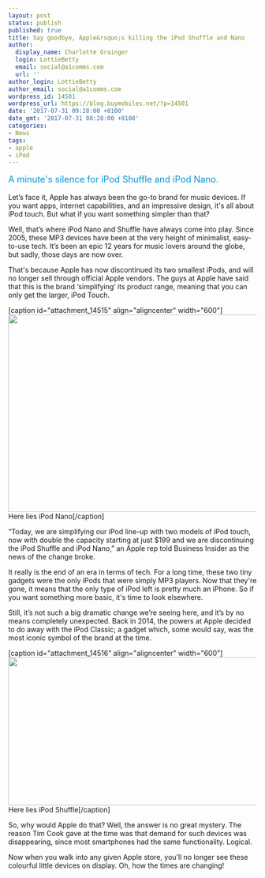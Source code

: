 ```yaml
---
layout: post
status: publish
published: true
title: Say goodbye, Apple&rsquo;s killing the iPod Shuffle and Nano
author:
  display_name: Charlotte Grainger
  login: LottieBetty
  email: social@a1comms.com
  url: ''
author_login: LottieBetty
author_email: social@a1comms.com
wordpress_id: 14501
wordpress_url: https://blog.buymobiles.net/?p=14501
date: '2017-07-31 09:28:00 +0100'
date_gmt: '2017-07-31 08:28:00 +0100'
categories:
- News
tags:
- apple
- iPod
---
```

<p><span class="postStandFirst" style="color: #0896d5; line-height: 26px; font-size: 18px;">A minute's silence for iPod Shuffle and iPod Nano.</span></p>
<p>Let&rsquo;s face it, Apple has always been the go-to brand for music devices. If you want apps, internet capabilities, and an impressive design, it's all about iPod touch. But what if you want something simpler than that?</p>
<p>Well, that&rsquo;s where iPod Nano and Shuffle have always come into play. Since 2005, these MP3 devices have been at the very height of minimalist, easy-to-use tech. It&rsquo;s been an epic 12 years for music lovers around the globe, but sadly, those days are now over.</p>
<p>That's because Apple has now discontinued its two smallest iPods, and will no longer sell through official Apple vendors. The guys at Apple have said that this is the brand &lsquo;simplifying&rsquo; its product range, meaning that you can only get the larger, iPod Touch.</p>
<p>[caption id="attachment_14515" align="aligncenter" width="600"]<img class="wp-image-14515 size-full" src="https://lh3.googleusercontent.com/dY1ZxggHVTGpTR9bcfHyefvbx9n39Zr1Xe4ruaz3fy3hFno3nk-zSC-Gvq8EqcmrmheCy-2D33Oh2O-T0PVpLPTDvQ=s0" alt="" width="600" height="400" /> Here lies iPod Nano[/caption]</p>
<p>&ldquo;Today, we are simplifying our iPod line-up with two models of iPod touch, now with double the capacity starting at just $199 and we are discontinuing the iPod Shuffle and iPod Nano,&rdquo; an Apple rep told Business Insider as the news of the change broke.</p>
<p>It really is the end of an era in terms of tech. For a long time, these two tiny gadgets were the only iPods that were simply MP3 players. Now that they're gone, it means that the only type of iPod left is pretty much an iPhone. So if you want something more basic, it's time to look elsewhere.</p>
<p>Still, it&rsquo;s not such a big dramatic change we&rsquo;re seeing here, and it&rsquo;s by no means completely unexpected. Back in 2014, the powers at Apple decided to do away with the iPod Classic; a gadget which, some would say, was the most iconic symbol of the brand at the time.</p>
<p>[caption id="attachment_14516" align="aligncenter" width="600"]<img class="wp-image-14516 size-full" src="https://lh3.googleusercontent.com/pNHNlcn3ruUPIYBCmu2R8b4cA5BRCxuTVmh0RFLjvN_zGxSi2YGB0A_wsNKQfZICLOfYmGkIwBEzZWTOzQT2U8v_6w=s0" alt="" width="600" height="300" /> Here lies iPod Shuffle[/caption]</p>
<p>So, why would Apple do that? Well, the answer is no great mystery. The reason Tim Cook gave at the time was that demand for such devices was disappearing, since most smartphones had the same functionality. Logical.</p>
<p>Now when you walk into any given Apple store, you&rsquo;ll no longer see these colourful little devices on display. Oh, how the times are changing!</p>
